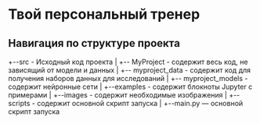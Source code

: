 # Твой персональный тренер
## Навигация по структуре проекта
+--src - Исходный код проекта
|    +-- MyProject - содержит весь код, не зависящий от модели и данных
|    +-- myproject_data - содержит код для получения наборов данных для исследований
|    +-- myproject_models - содержит нейронные сети
|        +--examples - содержит блокноты Jupyter c примерами
|        +--images - содержит необходимые изображения
|        +--scripts - содержит основной скрипт запуска
|            +--main.py — основной скрипт запуска
